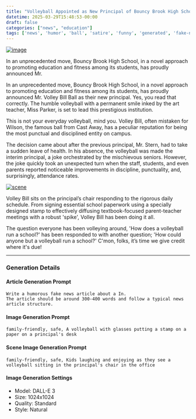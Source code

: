 ```yaml
---
title: "Volleyball Appointed as New Principal of Bouncy Brook High School"
datetime: 2025-03-29T15:48:53-00:00
draft: false
categories: ["news", "education"]
tags: ['news', 'humor', 'ball', 'satire', 'funny', 'generated', 'fake-news', 'parody', 'education', 'openai', 'gpt-4']
---
```



[![image](/images/main_20250329_154831.png)](2025-03-29-Volleyball-Appointed-as-New-Principal-of-Bouncy-Br-154853)


In an unprecedented move, Bouncy Brook High School, in a novel approach to promoting education and fitness among its students, has proudly announced Mr.


<!--more-->

In an unprecedented move, Bouncy Brook High School, in a novel approach to promoting education and fitness among its students, has proudly announced Mr. Volley Bill Ball as their new principal. Yes, you read that correctly. The humble volleyball with a permanent smile inked by the art teacher, Miss Parker, is set to lead this prestigious institution.

This is not your everyday volleyball, mind you. Volley Bill, often mistaken for Wilson, the famous ball from Cast Away, has a peculiar reputation for being the most punctual and disciplined entity on campus.

The decision came about after the previous principal, Mr. Stern, had to take a sudden leave of health. In his absence, the volleyball was made the interim principal, a joke orchestrated by the mischievous seniors. However, the joke quickly took an unexpected turn when the staff, students, and even parents reported noticeable improvements in discipline, punctuality, and, surprisingly, attendance rates. 

[![scene](/images/scene_20250329_154851.png)](2025-03-29-Volleyball-Appointed-as-New-Principal-of-Bouncy-Br-154853)



Volley Bill sits on the principal’s chair responding to the rigorous daily schedule. From signing essential school paperwork using a specially designed stamp to effectively diffusing textbook-focused parent-teacher meetings with a robust 'spike', Volley Bill has been doing it all.

The question everyone has been volleying around, 'How does a volleyball run a school?' has been responded to with another question; 'How could anyone but a volleyball run a school?' C'mon, folks, it’s time we give credit where it's due!

---

### Generation Details

#### Article Generation Prompt
```text
Write a humorous fake news article about a In. 
The article should be around 300-400 words and follow a typical news article structure.
```

#### Image Generation Prompt
```text
family-friendly, safe, A volleyball with glasses putting a stamp on a paper on a principal's desk
```

#### Scene Image Generation Prompt
```text
family-friendly, safe, Kids laughing and enjoying as they see a volleyball sitting in the principal's chair in the office
```

#### Image Generation Settings
- Model: DALL-E 3
- Size: 1024x1024
- Quality: Standard
- Style: Natural

